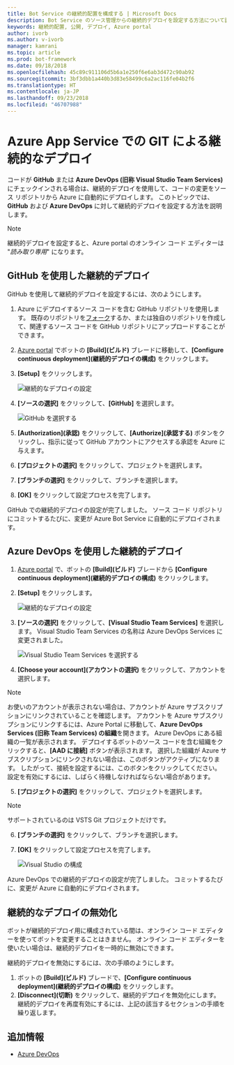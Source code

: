 ```yaml
---
title: Bot Service の継続的配置を構成する | Microsoft Docs
description: Bot Service のソース管理からの継続的デプロイを設定する方法について説明します。
keywords: 継続的配置, 公開, デプロイ, Azure portal
author: ivorb
ms.author: v-ivorb
manager: kamrani
ms.topic: article
ms.prod: bot-framework
ms.date: 09/18/2018
ms.openlocfilehash: 45c89c911106d5b6a1e250f6e6ab3d472c90ab92
ms.sourcegitcommit: 3bf3dbb1a440b3d83e58499c6a2ac116fe04b2f6
ms.translationtype: HT
ms.contentlocale: ja-JP
ms.lasthandoff: 09/23/2018
ms.locfileid: "46707988"
---
```

# <a name="set-up-continuous-deployment"></a>Azure App Service での GIT による継続的なデプロイ
コードが **GitHub** または **Azure DevOps (旧称 Visual Studio Team Services)** にチェックインされる場合は、継続的デプロイを使用して、コードの変更をソース リポジトリから Azure に自動的にデプロイします。 このトピックでは、**GitHub** および **Azure DevOps** に対して継続的デプロイを設定する方法を説明します。

> [!NOTE]
> 継続的デプロイを設定すると、Azure portal のオンライン コード エディターは "*読み取り専用*" になります。

## <a name="continuous-deployment-using-github"></a>GitHub を使用した継続的デプロイ

GitHub を使用して継続的デプロイを設定するには、次のようにします。

1. Azure にデプロイするソース コードを含む GitHub リポジトリを使用します。 既存のリポジトリを[フォーク](https://help.github.com/articles/fork-a-repo/)するか、または独自のリポジトリを作成して、関連するソース コードを GitHub リポジトリにアップロードすることができます。
2. [Azure portal](https://portal.azure.com) でボットの **[Build]\(ビルド\)** ブレードに移動して、**[Configure continuous deployment]\(継続的デプロイの構成\)** をクリックします。 
3. **[Setup]** をクリックします。
   
   ![継続的なデプロイの設定](~/media/azure-bot-build/continuous-deployment-setup.png)

4. **[ソースの選択]** をクリックして、**[GitHub]** を選択します。

   ![GitHub を選択する](~/media/azure-bot-build/continuous-deployment-setup-github.png)

5. **[Authorization]\(承認\)** をクリックして、**[Authorize]\(承認する\)** ボタンをクリックし、指示に従って GitHub アカウントにアクセスする承認を Azure に与えます。

6. **[プロジェクトの選択]** をクリックして、プロジェクトを選択します。

7. **[ブランチの選択]** をクリックして、ブランチを選択します。

8. **[OK]** をクリックして設定プロセスを完了します。

GitHub での継続的デプロイの設定が完了しました。 ソース コード リポジトリにコミットするたびに、変更が Azure Bot Service に自動的にデプロイされます。

## <a name="continuous-deployment-using-azure-devops"></a>Azure DevOps を使用した継続的デプロイ

1. [Azure portal](https://portal.azure.com) で、ボットの **[Build]\(ビルド\)** ブレードから **[Configure continuous deployment]\(継続的デプロイの構成\)** をクリックします。 
2. **[Setup]** をクリックします。
   
   ![継続的なデプロイの設定](~/media/azure-bot-build/continuous-deployment-setup.png)

3. **[ソースの選択]** をクリックして、**[Visual Studio Team Services]** を選択します。 Visual Studio Team Services の名称は Azure DevOps Services に変更されました。

   ![Visual Studio Team Services を選択する](~/media/azure-bot-build/continuous-deployment-setup-vs.png)

4. **[Choose your account]\(アカウントの選択\)** をクリックして、アカウントを選択します。

> [!NOTE]
> お使いのアカウントが表示されない場合は、アカウントが Azure サブスクリプションにリンクされていることを確認します。 アカウントを Azure サブスクリプションにリンクするには、Azure Portal に移動して、**Azure DevOps Services (旧称 Team Services) の組織**を開きます。 Azure DevOps にある組織の一覧が表示されます。 デプロイするボットのソース コードを含む組織をクリックすると、**[AAD に接続]** ボタンが表示されます。 選択した組織が Azure サブスクリプションにリンクされない場合は、このボタンがアクティブになります。 したがって、接続を設定するには、このボタンをクリックしてください。 設定を有効にするには、しばらく待機しなければならない場合があります。

5. **[プロジェクトの選択]** をクリックして、プロジェクトを選択します。

> [!NOTE]
> サポートされているのは VSTS Git プロジェクトだけです。

6. **[ブランチの選択]** をクリックして、ブランチを選択します。
7. **[OK]** をクリックして設定プロセスを完了します。

   ![Visual Studio の構成](~/media/azure-bot-build/continuous-deployment-setup-vs-configuration.png)

Azure DevOps での継続的デプロイの設定が完了しました。 コミットするたびに、変更が Azure に自動的にデプロイされます。

## <a name="disable-continuous-deployment"></a>継続的なデプロイの無効化

ボットが継続的デプロイ用に構成されている間は、オンライン コード エディターを使ってボットを変更することはきません。 オンライン コード エディターを使いたい場合は、継続的デプロイを一時的に無効にできます。

継続的デプロイを無効にするには、次の手順のようにします。

1. ボットの **[Build]\(ビルド\)** ブレードで、**[Configure continuous deployment]\(継続的デプロイの構成\)** をクリックします。 
2. **[Disconnect]\(切断\)** をクリックして、継続的デプロイを無効化にします。 継続的デプロイを再度有効にするには、上記の該当するセクションの手順を繰り返します。

## <a name="additional-information"></a>追加情報
- [Azure DevOps](https://docs.microsoft.com/en-us/azure/devops/?view=vsts)
